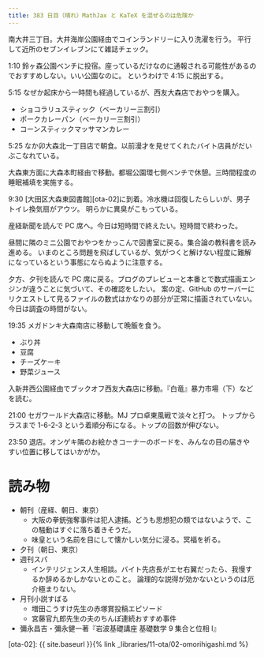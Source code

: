 ```yaml
---
title: 383 日目（晴れ）MathJax と KaTeX を混ぜるのは危険か
---
```


南大井三丁目。大井海岸公園経由でコインランドリーに入り洗濯を行う。
平行して近所のセブンイレブンにて雑誌チェック。

1:10 鈴ヶ森公園ベンチに投宿。座っているだけなのに通報される可能性があるのでおすすめしない。いい公園なのに。
というわけで 4:15 に脱出する。

5:15 なぜか起床から一時間も経過しているが、西友大森店でおやつを購入。
* ショコラリュスティック（ベーカリー三割引）
* ポークカレーパン（ベーカリー三割引）
* コーンスティックマッサマンカレー

5:25 なか卯大森北一丁目店で朝食。以前漫才を見せてくれたバイト店員がだいぶこなれている。

大森東方面に大森本町経由で移動。都堀公園環七側ベンチで休憩。三時間程度の睡眠補填を実施する。

9:30 [大田区大森東図書館][ota-02]に到着。冷水機は回復したらしいが、男子トイレ換気扇がアウツ。
明らかに異臭がこもっている。

産経新聞を読んで PC 席へ。今日は短時間で終えたい。短時間で終わった。

昼間に隣のミニ公園でおやつをかっこんで図書室に戻る。集合論の教科書を読み進める。
いまのところ問題を飛ばしているが、気がつくと解けない程度に難解になっているという事態にならぬように注意する。

夕方、夕刊を読んで PC 席に戻る。ブログのプレビューと本番とで数式描画エンジンが違うことに気づいて、その確認をしたい。
案の定、GitHub のサーバーにリクエストして見るファイルの数式はかなりの部分が正常に描画されていない。
今日は調査の時間がない。

19:35 メガドンキ大森南店に移動して晩飯を食う。
* ぶり丼
* 豆腐
* チーズケーキ
* 野菜ジュース

入新井西公園経由でブックオフ西友大森店に移動。『白竜』暴力市場（下）などを読む。

21:00 セガワールド大森店に移動。MJ プロ卓東風戦で淡々と打つ。
トップからラスまで 1-6-2-3 という着順分布になる。トップの回数が伸びない。

23:50 退店。オンゲキ隣のお絵かきコーナーのボードを、みんなの目の届きやすい位置に移してはいかがか。

# 読み物

* 朝刊（産経、朝日、東京）
  * 大阪の拳銃強奪事件は犯人逮捕。どうも思想犯の類ではないようで、この騒動はすぐに落ち着きそうだ。
  * 味皇という名前を目にして懐かしい気分に浸る。冥福を祈る。
* 夕刊（朝日、東京）
* 週刊スパ
  * インテリジェンス人生相談。バイト先店長がエセ右翼だったら、我慢するか辞めるかしかないとのこと。
    論理的な説得が効かないというのは厄介極まりない。
* 月刊小説すばる
  * 増田こうすけ先生の赤塚賞投稿エピソード
  * 宮藤官九郎先生の夫のちんぽ連続おすすめ事件
* 彌永昌吉・彌永健一著『岩波基礎講座 基礎数学 9 集合と位相 I』

[ota-02]: {{ site.baseurl }}{% link _libraries/11-ota/02-omorihigashi.md %}
